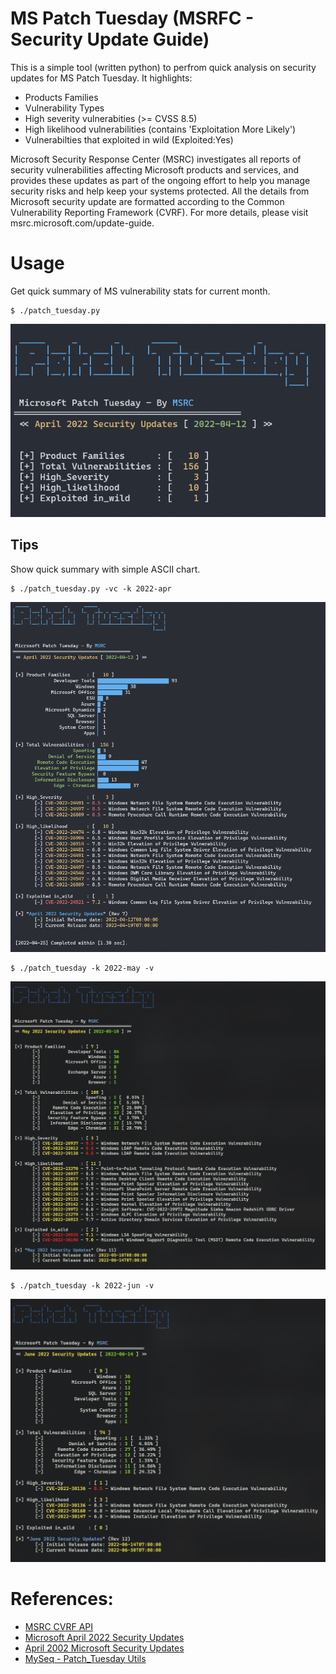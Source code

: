 # MS Patch Tuesday (MSRFC - Security Update Guide)
This is a simple tool (written python) to perfrom quick analysis on security updates for MS Patch Tuesday. It highlights:
- Products Families
- Vulnerability Types
- High severity vulnerabities (>= CVSS 8.5)
- High likelihood vulnerabilities (contains 'Exploitation More Likely') 
- Vulnerabilties that exploited in wild (Exploited:Yes)

Microsoft Security Response Center (MSRC) investigates all reports of security vulnerabilities affecting Microsoft products and services, and provides these updates as part of the ongoing effort to help you manage security risks and help keep your systems protected. All the details from Microsoft security update are formatted according to the Common Vulnerability Reporting Framework (CVRF). For more details, please visit msrc.microsoft.com/update-guide.


# Usage
Get quick summary of MS vulnerability stats for current month. 
```console
$ ./patch_tuesday.py
```
![./patch_tuesday.py](patch_tuesday1.png)

## Tips
Show quick summary with simple ASCII chart.
```console
$ ./patch_tuesday.py -vc -k 2022-apr
```
![./patch_tuesday.py -vc -k 2022-apr](patch_tuesday2.png)

```console
$ ./patch_tuesday -k 2022-may -v
```
![./patch_tuesday.py -k 2022-may -v](2022-may.png)

```console
$ ./patch_tuesday -k 2022-jun -v
```
![./patch_tuesday.py -k 2022-jun -v](2022-jun.png)

# References:
- [MSRC CVRF API](https://api.msrc.microsoft.com/cvrf/v2.0/swagger/index)
- [Microsoft April 2022 Security Updates](https://myseq.blogspot.com/2022/04/microsoft-april-2022-security-updates.html)
- [April 2002 Microsoft Security Updates](https://myseq.blogspot.com/2022/04/april-2002-microsoft-security-updates.html)
- [MySeq - Patch_Tuesday Utils](https://myseq.blogspot.com/2022/07/patchtuesday-utils.html)


